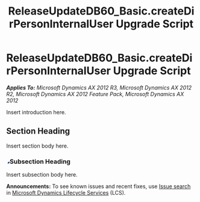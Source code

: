 ﻿---
title: ReleaseUpdateDB60_Basic.createDirPersonInternalUser Upgrade Script
TOCTitle: ReleaseUpdateDB60_Basic.createDirPersonInternalUser Upgrade Script
ms:assetid: eccb210c-af14-900c-3954-29090f41cdb0
ms:mtpsurl: https://msdn.microsoft.com/en-us/library/JJ719948(v=AX.60)
ms:contentKeyID: 49712020
ms.date: 05/18/2015
mtps_version: v=AX.60
---

# ReleaseUpdateDB60\_Basic.createDirPersonInternalUser Upgrade Script 


_**Applies To:** Microsoft Dynamics AX 2012 R3, Microsoft Dynamics AX 2012 R2, Microsoft Dynamics AX 2012 Feature Pack, Microsoft Dynamics AX 2012_

Insert introduction here.

## Section Heading

Insert section body here.

### ![JJ719948.collapse\_all(en-us,AX.60).gif](images/Gg863931.collapse_all(en-us,AX.60).gif "JJ719948.collapse_all(en-us,AX.60).gif")Subsection Heading

Insert subsection body here.

  
**Announcements:** To see known issues and recent fixes, use [Issue search](http://go.microsoft.com/fwlink/?linkid=389258) in [Microsoft Dynamics Lifecycle Services](http://go.microsoft.com/fwlink/?linkid=306505) (LCS).

